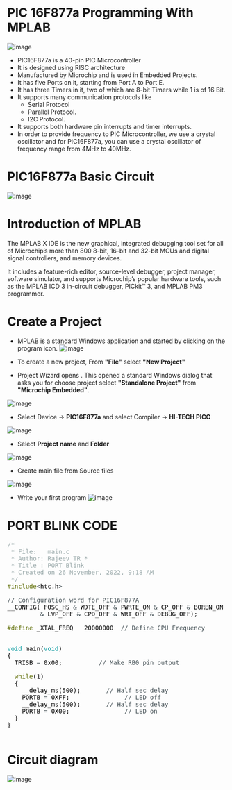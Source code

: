 # PIC 16F877a Programming With MPLAB

![image](https://user-images.githubusercontent.com/109785046/204069872-2eb31f14-fc11-44d2-9127-6b7e2b7368c2.png)
<br>

- PIC16F877a is a 40-pin PIC Microcontroller
- It is designed using RISC architecture
- Manufactured by Microchip and is used in Embedded Projects.
- It has five Ports on it, starting from Port A to Port E.
- It has three Timers in it, two of which are 8-bit Timers while 1 is of 16 Bit.
- It supports many communication protocols like
  - Serial Protocol
  - Parallel Protocol.
  - I2C Protocol.
- It supports both hardware pin interrupts and timer interrupts.
- In order to provide frequency to PIC Microcontroller, we use a crystal oscillator and for PIC16F877a, you can use a crystal oscillator of frequency range from 4MHz to 40MHz.


# PIC16F877a Basic Circuit

![image](https://user-images.githubusercontent.com/109785046/204070256-99fdc2cf-6c43-4fff-b0a2-9e997b2d2cf8.png)

# Introduction of MPLAB
The MPLAB X IDE is the new graphical, integrated debugging tool set for all of Microchip’s more than 800 8-bit, 16-bit and 32-bit MCUs and digital signal controllers, and memory devices.

It includes a feature-rich editor, source-level debugger, project manager, software simulator, and supports Microchip’s popular hardware tools, such as the MPLAB ICD 3 in-circuit debugger, PICkit™ 3, and MPLAB PM3 programmer.
#  Create a Project
- MPLAB is a standard Windows application and started by clicking on the program icon.
  ![image](https://user-images.githubusercontent.com/109785046/204070538-d8a2bb29-eedd-4a9c-8699-fc5fc0078213.png)

- To create a new project, From **"File"** select **"New Project"** 
- Project Wizard opens . This opened a standard Windows dialog that asks you for choose project select **"Standalone Project"** from **"Microchip Embedded"**.

![image](https://user-images.githubusercontent.com/109785046/204070653-80cf0b05-a138-41d7-bb8c-16e01bd046bc.png)

- Select Device -> **PIC16F877a** and select Compiler -> **HI-TECH PICC**

![image](https://user-images.githubusercontent.com/109785046/204071117-ed0d3b18-f057-4398-9a54-d040ed3a3fe0.png)

- Select **Project name** and **Folder**

![image](https://user-images.githubusercontent.com/109785046/204071268-cf5e9046-5878-467b-ac50-6604fd7ab3c4.png)

- Create main file from Source files

![image](https://user-images.githubusercontent.com/109785046/204071343-bb31847b-8527-495c-9b10-18017eef1ec1.png)

- Write your first program
![image](https://user-images.githubusercontent.com/109785046/204071455-40ae7806-96f6-4df1-9458-82b1f260c7e7.png)

#  PORT BLINK CODE

<pre>
<font color="#95a5a6">&#47;*</font>
<font color="#95a5a6"> * File: &nbsp;&nbsp;main.c</font>
<font color="#95a5a6"> * Author: Rajeev TR *</font>
<font color="#95a5a6"> * Title : PORT Blink</font>
<font color="#95a5a6"> * Created on 26 November, 2022, 9:18 AM</font>
<font color="#95a5a6"> *&#47;</font>
<font color="#5e6d03">#include</font><font color="#434f54">&lt;</font><font color="#000000">htc</font><font color="#434f54">.</font><font color="#000000">h</font><font color="#434f54">&gt;</font>

<font color="#434f54">&#47;&#47; Configuration word for PIC16F877A</font>
<font color="#000000">__CONFIG</font><font color="#000000">(</font> <font color="#000000">FOSC_HS</font> <font color="#434f54">&amp;</font> <font color="#000000">WDTE_OFF</font> <font color="#434f54">&amp;</font> <font color="#000000">PWRTE_ON</font> <font color="#434f54">&amp;</font> <font color="#000000">CP_OFF</font> <font color="#434f54">&amp;</font> <font color="#000000">BOREN_ON</font>
 &nbsp;&nbsp;&nbsp;&nbsp;&nbsp;&nbsp;&nbsp;&nbsp;<font color="#434f54">&amp;</font> <font color="#000000">LVP_OFF</font> <font color="#434f54">&amp;</font> <font color="#000000">CPD_OFF</font> <font color="#434f54">&amp;</font> <font color="#000000">WRT_OFF</font> <font color="#434f54">&amp;</font> <font color="#000000">DEBUG_OFF</font><font color="#000000">)</font><font color="#000000">;</font>

<font color="#5e6d03">#define</font> <font color="#000000">_XTAL_FREQ</font> &nbsp;&nbsp;<font color="#000000">20000000</font> &nbsp;<font color="#434f54">&#47;&#47; Define CPU Frequency</font>


<font color="#00979c">void</font> <font color="#000000">main</font><font color="#000000">(</font><font color="#00979c">void</font><font color="#000000">)</font>
<font color="#000000">{</font>
 &nbsp;<font color="#000000">TRISB</font> <font color="#434f54">=</font> <font color="#000000">0x00</font><font color="#000000">;</font> &nbsp;&nbsp;&nbsp;&nbsp;&nbsp;&nbsp;&nbsp;&nbsp;&nbsp;<font color="#434f54">&#47;&#47; Make RB0 pin output</font>
 &nbsp;
 &nbsp;<font color="#5e6d03">while</font><font color="#000000">(</font><font color="#000000">1</font><font color="#000000">)</font>
 &nbsp;<font color="#000000">{</font>
 &nbsp;&nbsp;&nbsp;<font color="#000000">__delay_ms</font><font color="#000000">(</font><font color="#000000">500</font><font color="#000000">)</font><font color="#000000">;</font> &nbsp;&nbsp;&nbsp;&nbsp;&nbsp;&nbsp;<font color="#434f54">&#47;&#47; Half sec delay</font>
 &nbsp;&nbsp;&nbsp;<font color="#000000">PORTB</font> <font color="#434f54">=</font> <font color="#000000">0XFF</font><font color="#000000">;</font> &nbsp;&nbsp;&nbsp;&nbsp;&nbsp;&nbsp;&nbsp;&nbsp;&nbsp;&nbsp;&nbsp;&nbsp;&nbsp;&nbsp;<font color="#434f54">&#47;&#47; LED off</font>
 &nbsp;&nbsp;&nbsp;<font color="#000000">__delay_ms</font><font color="#000000">(</font><font color="#000000">500</font><font color="#000000">)</font><font color="#000000">;</font> &nbsp;&nbsp;&nbsp;&nbsp;&nbsp;&nbsp;<font color="#434f54">&#47;&#47; Half sec delay</font>
 &nbsp;&nbsp;&nbsp;<font color="#000000">PORTB</font> <font color="#434f54">=</font> <font color="#000000">0X00</font><font color="#000000">;</font> &nbsp;&nbsp;&nbsp;&nbsp;&nbsp;&nbsp;&nbsp;&nbsp;&nbsp;&nbsp;&nbsp;&nbsp;&nbsp;&nbsp;<font color="#434f54">&#47;&#47; LED on</font>
 &nbsp;<font color="#000000">}</font>
<font color="#000000">}</font>

</pre>


# Circuit diagram

![image](https://user-images.githubusercontent.com/109785046/204072067-925bffa6-54ee-4109-8247-17cecfa1205d.png)


